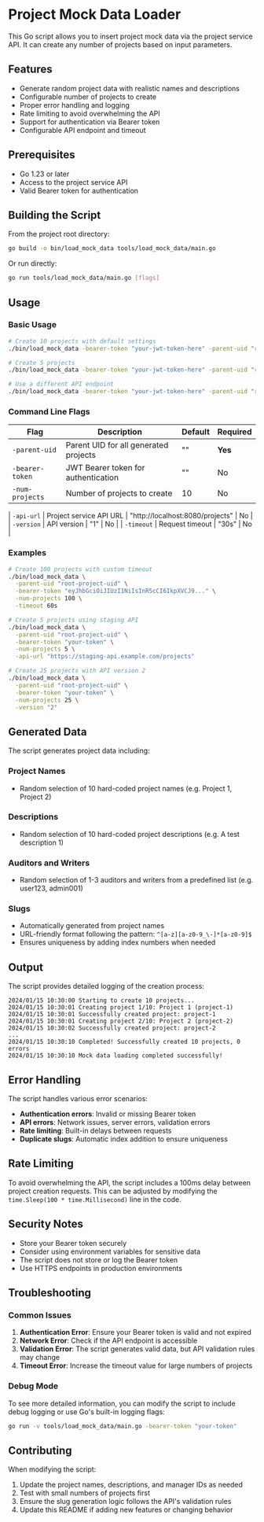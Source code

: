 # Project Mock Data Loader

This Go script allows you to insert project mock data via the project service API. It can create any number of projects based on input parameters.

## Features

- Generate random project data with realistic names and descriptions
- Configurable number of projects to create
- Proper error handling and logging
- Rate limiting to avoid overwhelming the API
- Support for authentication via Bearer token
- Configurable API endpoint and timeout

## Prerequisites

- Go 1.23 or later
- Access to the project service API
- Valid Bearer token for authentication

## Building the Script

From the project root directory:

```bash
go build -o bin/load_mock_data tools/load_mock_data/main.go
```

Or run directly:

```bash
go run tools/load_mock_data/main.go [flags]
```

## Usage

### Basic Usage

```bash
# Create 10 projects with default settings
./bin/load_mock_data -bearer-token "your-jwt-token-here" -parent-uid "root-project-uid"

# Create 5 projects
./bin/load_mock_data -bearer-token "your-jwt-token-here" -parent-uid "root-project-uid" -num-projects 5

# Use a different API endpoint
./bin/load_mock_data -bearer-token "your-jwt-token-here" -parent-uid "root-project-uid" -api-url "http://api.example.com/projects"
```

### Command Line Flags

| Flag | Description | Default | Required |
|------|-------------|---------|----------|
| `-parent-uid` | Parent UID for all generated projects | "" | **Yes** |
| `-bearer-token` | JWT Bearer token for authentication | "" | No |
| `-num-projects` | Number of projects to create | 10 | No |
<!-- markdownlint-disable-next-line MD034 -->
<!-- markdown-link-check-disable-next-line -->
| `-api-url` | Project service API URL | "http://localhost:8080/projects" | No |
| `-version` | API version | "1" | No |
| `-timeout` | Request timeout | "30s" | No |

### Examples

```bash
# Create 100 projects with custom timeout
./bin/load_mock_data \
  -parent-uid "root-project-uid" \
  -bearer-token "eyJhbGciOiJIUzI1NiIsInR5cCI6IkpXVCJ9..." \
  -num-projects 100 \
  -timeout 60s

# Create 5 projects using staging API
./bin/load_mock_data \
  -parent-uid "root-project-uid" \
  -bearer-token "your-token" \
  -num-projects 5 \
  -api-url "https://staging-api.example.com/projects"

# Create 25 projects with API version 2
./bin/load_mock_data \
  -parent-uid "root-project-uid" \
  -bearer-token "your-token" \
  -num-projects 25 \
  -version "2"
```

## Generated Data

The script generates project data including:

### Project Names

- Random selection of 10 hard-coded project names (e.g. Project 1, Project 2)

### Descriptions

- Random selection of 10 hard-coded project descriptions (e.g. A test description 1)

### Auditors and Writers

- Random selection of 1-3 auditors and writers from a predefined list (e.g. user123, admin001)

### Slugs

- Automatically generated from project names
- URL-friendly format following the pattern: `^[a-z][a-z0-9_\-]*[a-z0-9]$`
- Ensures uniqueness by adding index numbers when needed

## Output

The script provides detailed logging of the creation process:

```text
2024/01/15 10:30:00 Starting to create 10 projects...
2024/01/15 10:30:01 Creating project 1/10: Project 1 (project-1)
2024/01/15 10:30:01 Successfully created project: project-1
2024/01/15 10:30:01 Creating project 2/10: Project 2 (project-2)
2024/01/15 10:30:02 Successfully created project: project-2
...
2024/01/15 10:30:10 Completed! Successfully created 10 projects, 0 errors
2024/01/15 10:30:10 Mock data loading completed successfully!
```

## Error Handling

The script handles various error scenarios:

- **Authentication errors**: Invalid or missing Bearer token
- **API errors**: Network issues, server errors, validation errors
- **Rate limiting**: Built-in delays between requests
- **Duplicate slugs**: Automatic index addition to ensure uniqueness

## Rate Limiting

To avoid overwhelming the API, the script includes a 100ms delay between project creation requests. This can be adjusted by modifying the `time.Sleep(100 * time.Millisecond)` line in the code.

## Security Notes

- Store your Bearer token securely
- Consider using environment variables for sensitive data
- The script does not store or log the Bearer token
- Use HTTPS endpoints in production environments

## Troubleshooting

### Common Issues

1. **Authentication Error**: Ensure your Bearer token is valid and not expired
2. **Network Error**: Check if the API endpoint is accessible
3. **Validation Error**: The script generates valid data, but API validation rules may change
4. **Timeout Error**: Increase the timeout value for large numbers of projects

### Debug Mode

To see more detailed information, you can modify the script to include debug logging or use Go's built-in logging flags:

```bash
go run -v tools/load_mock_data/main.go -bearer-token "your-token"
```

## Contributing

When modifying the script:

1. Update the project names, descriptions, and manager IDs as needed
2. Test with small numbers of projects first
3. Ensure the slug generation logic follows the API's validation rules
4. Update this README if adding new features or changing behavior

